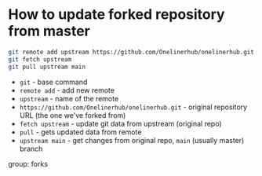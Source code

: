 # How to update forked repository from master

```bash
git remote add upstream https://github.com/Onelinerhub/onelinerhub.git
git fetch upstream
git pull upstream main
```

- `git` - base command
- `remote add` - add new remote
- `upstream` - name of the remote
- `https://github.com/Onelinerhub/onelinerhub.git` - original repository URL (the one we've forked from)
- `fetch upstream` - update git data from upstream (original repo)
- `pull` - gets updated data from remote
- `upstream main` - get changes from original repo, `main` (usually master) branch

group: forks


